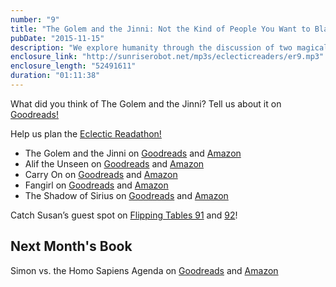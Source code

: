 ```yaml
---
number: "9"
title: "The Golem and the Jinni: Not the Kind of People You Want to Blackmail"
pubDate: "2015-11-15"
description: "We explore humanity through the discussion of two magical characters. Things get philosophical. Susan gets a new Kindle, and Jeannette makes Tara mad. Also! We introduce our Eclectic Readathon, which YOU can join!"
enclosure_link: "http://sunriserobot.net/mp3s/eclecticreaders/er9.mp3"
enclosure_length: "52491611"
duration: "01:11:38"
---
```

What did you think of The Golem and the Jinni? Tell us about it on [Goodreads!](https://www.goodreads.com/group/show/68328-eclectic-readers)

Help us plan the [Eclectic Readathon!](https://www.goodreads.com/topic/show/17533907-eclectic-readathon-planning)

- The Golem and the Jinni on [Goodreads](https://www.goodreads.com/book/show/15819028-the-golem-and-the-jinni) and [Amazon](http://www.amazon.com/Golem-Jinni-Novel-Helene-Wecker/dp/0062110837/ref=tmm_hrd_swatch_0?_encoding=UTF8&qid=1447090240&sr=8-1)
- Alif the Unseen on [Goodreads](https://www.goodreads.com/book/show/13239822-alif-the-unseen?ac=1) and [Amazon](http://www.amazon.com/Alif-Unseen-G-Willow-Wilson/dp/0802120202/ref=tmm_hrd_swatch_0?_encoding=UTF8&qid=1447089937&sr=8-1)
- Carry On on [Goodreads](https://www.goodreads.com/book/show/25658618-carry-on) and [Amazon](http://www.amazon.com/Carry-Rainbow-Rowell/dp/1250049555/ref=sr_1_1?ie=UTF8&qid=1447090110&sr=8-1&keywords=carry+on+rainbow+rowell)
- Fangirl on [Goodreads](https://www.goodreads.com/book/show/16068905-fangirl?from_search=true&search_version=service) and [Amazon](http://www.amazon.com/Fangirl-Novel-Rainbow-Rowell/dp/1250030951/ref=tmm_hrd_swatch_0?_encoding=UTF8&qid=1447094433&sr=1-1)
- The Shadow of Sirius on [Goodreads](https://www.goodreads.com/book/show/3401950-the-shadow-of-sirius?from_search=true&search_version=service) and [Amazon](http://www.amazon.com/Shadow-Sirius-W-S-Merwin/dp/1556592841/ref=tmm_hrd_swatch_0?_encoding=UTF8&qid=1447094726&sr=1-1)

Catch Susan’s guest spot on [Flipping Tables 91](http://sunriserobot.net/flippingtables/91/) and [92](http://sunriserobot.net/flippingtables/92)!

## Next Month's Book

Simon vs. the Homo Sapiens Agenda on [Goodreads](https://www.goodreads.com/book/show/19547856-simon-vs-the-homo-sapiens-agenda?ac=1) and [Amazon](http://www.amazon.com/Simon-vs-Homo-Sapiens-Agenda/dp/0062348671/ref=tmm_hrd_swatch_0?_encoding=UTF8&qid=1447094357&sr=1-1)
